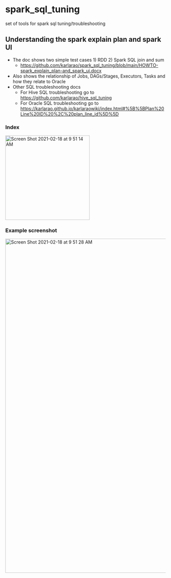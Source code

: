 # spark_sql_tuning
set of tools for spark sql tuning/troubleshooting


## Understanding the spark explain plan and spark UI
* The doc shows two simple test cases 1) RDD 2) Spark SQL join and sum
    * https://github.com/karlarao/spark_sql_tuning/blob/main/HOWTO-spark_explain_plan-and_spark_ui.docx
* Also shows the relationship of Jobs, DAGs/Stages, Executors, Tasks and how they relate to Oracle 
* Other SQL troubleshooting docs
    * For Hive SQL troubleshooting go to https://github.com/karlarao/hive_sql_tuning
    * For Oracle SQL troubleshooting go to https://karlarao.github.io/karlaraowiki/index.html#%5B%5BPlan%20Line%20ID%20%2C%20plan_line_id%5D%5D

### Index
<img width="265" alt="Screen Shot 2021-02-18 at 9 51 14 AM" src="https://user-images.githubusercontent.com/3683046/108374607-23ef8200-71cf-11eb-95dd-accebcee777a.png">

### Example screenshot
<img width="1049" alt="Screen Shot 2021-02-18 at 9 51 28 AM" src="https://user-images.githubusercontent.com/3683046/108374605-2356eb80-71cf-11eb-95c4-51d067317827.png">


